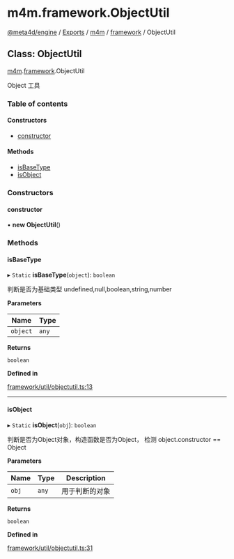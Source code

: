 # m4m.framework.ObjectUtil

[@meta4d/engine](../) / [Exports](../modules/) / [m4m](../modules/m4m.md) / [framework](../modules/m4m.framework.md) / ObjectUtil

## Class: ObjectUtil

[m4m](../modules/m4m.md).[framework](../modules/m4m.framework.md).ObjectUtil

Object 工具

### Table of contents

#### Constructors

* [constructor](m4m.framework.ObjectUtil.md#constructor)

#### Methods

* [isBaseType](m4m.framework.ObjectUtil.md#isbasetype)
* [isObject](m4m.framework.ObjectUtil.md#isobject)

### Constructors

#### constructor

• **new ObjectUtil**()

### Methods

#### isBaseType

▸ `Static` **isBaseType**(`object`): `boolean`

判断是否为基础类型 undefined,null,boolean,string,number

**Parameters**

| Name     | Type  |
| -------- | ----- |
| `object` | `any` |

**Returns**

`boolean`

**Defined in**

[framework/util/objectutil.ts:13](https://github.com/meta4d-me/meta4d-engine/blob/cf6bfe6/src/framework/util/objectutil.ts#L13)

***

#### isObject

▸ `Static` **isObject**(`obj`): `boolean`

判断是否为Object对象，构造函数是否为Object， 检测 object.constructor == Object

**Parameters**

| Name  | Type  | Description |
| ----- | ----- | ----------- |
| `obj` | `any` | 用于判断的对象     |

**Returns**

`boolean`

**Defined in**

[framework/util/objectutil.ts:31](https://github.com/meta4d-me/meta4d-engine/blob/cf6bfe6/src/framework/util/objectutil.ts#L31)
